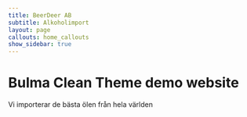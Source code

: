 ```yaml
---
title: BeerDeer AB
subtitle: Alkoholimport
layout: page
callouts: home_callouts
show_sidebar: true
---
```


# Bulma Clean Theme demo website

Vi importerar de bästa ölen från hela världen
